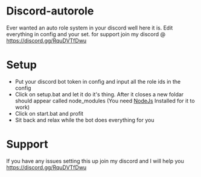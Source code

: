 # Discord-autorole
Ever wanted an auto role system in your discord well here it is. Edit everything in config and your set. for support join my discord @ https://discord.gg/RquDVTfDwu

# Setup
* Put your discord bot token in config and input all the role ids in the config
* Click on setup.bat and let it do it's thing. After it closes a new foldar should appear called node_modules (You need [NodeJs](https://nodejs.org/en/) Installed for it to work)
* Click on start.bat and profit
* Sit back and relax while the bot does everything for you 

# Support 
If you have any issues setting this up join my discord and I will help you https://discord.gg/RquDVTfDwu
